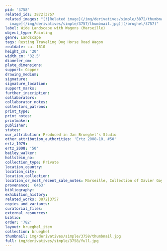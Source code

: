 ```yaml
---
pid: '3758'
related_ids: 3872|3757
related_images: "[![Related image](/img/derivatives/simple/3872/thumbnail.jpg)](/brughel/3872)|[![Related
  image](/img/derivatives/simple/3757/thumbnail.jpg)](/brughel/3757)"
label: Wide Landscape with Wagons (Marseille)
object_type: Painting
genre: Landscape
tags: Resting Traveling Dog Horse Road Wagon
realdate: ca. 1610
height_cm: '20'
width_cm: '32.5'
diameter_cm: 
plate_dimensions: 
support: Copper
drawing_medium: 
signature: 
signature_location: 
support_marks: 
further_inscription: 
collaborators: 
collaborator_notes: 
collectors_patrons: 
print_type: 
print_notes: 
printmaker: 
publisher: 
states: 
our_attribution: Produced in Jan Brueghel's Studio
other_attribution_authorities: 'Ertz 2008-10, #50'
ertz_1979: 
ertz_2008: '50'
bailey_walker: 
hollstein_no: 
collection_type: Private
location_country: 
location_city: 
location_collection: 
location_or_most_recent_sale_notes: Marseille, Collection of Xavier Goyet
provenance: '6463'
bibliography: 
exhibition_history: 
related_works: 3872|3757
copies_and_variants: 
curatorial_files: 
external_resources: 
biblio: 
order: '782'
layout: brueghel_item
collection: brueghel
thumbnail: img/derivatives/simple/3758/thumbnail.jpg
full: img/derivatives/simple/3758/full.jpg
---
```

